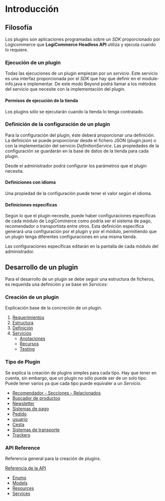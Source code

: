 # Introducción

## Filosofía

Los plugins son aplicaciones programadas sobre un *SDK* proporcionado por Logicommerce que **LogiCommerce Headless API** utiliza y ejecuta cuando lo requiere.

### Ejecución de un plugin

Todas las ejecuciones de un plugin empiezan por un *servicio*. Este servicio es una interfaz proporcionada por el *SDK* que hay que definir en el module-info.java e implementar. De este modo Beyond podrá llamar a los métodos del servicio que necesite con la implementación del plugin.

#### Permisos de ejecución de la tienda

Los plugins sólo se ejecutarán cuando la tienda lo tenga contratado.

### Definición de la configuración de un plugin

Para la configuración del plugin, éste deberá proporcionar una definición. La definición se puede proporcionar desde el fichero JSON (plugin.json) o con la implementación del servicio *DefinitionService*. Las propiedades de la configuración se guardarán en la base de datos de la tienda para cada plugin.

Desde el administrador podrá configurar los parámetros que el plugin necesita.

#### Definiciones con idioma

Una propiedad de la configuración puede tener el valor según el idioma.

#### Definiciones específicas

Según lo que el plugin necesite, puede haber configuraciones específicas de cada módulo de LogiCommerce como podría ser el sistema de pago, recomendador o transportista entre otros. Esta definición específica generará una configuración por el plugin y por el módulo, permitiendo que un plugin tenga diferentes configuraciones en una misma tienda.

Las configuraciones específicas editarán en la pantalla de cada módulo del administrador.

## Desarrollo de un plugin

Para el desarrollo de un plugin se debe seguir una estructura de ficheros, es requerida una definición y se base en *Services*:

### Creación de un plugin

Explicación base de la concreción de un plugin.

1. [Requerimientos](Requires.md)
2. [Estructura](Structure.md)
3. [Definición](Definition.md)
4. [Servicios](Services.md)
   - [Anotaciones](Annotations.md)
   - [Recursos](Resources.md)
   - [Testing](Testing.md)

### Tipo de Plugin

Se explica la creación de plugins simples para cada tipo. Hay que tener en cuenta, sin embargo, que un plugin no sólo puede ser de un solo tipo. Puede tener varios ya que cada tipo puede equivaler a un *Servicio*.

- [Recomendador - Secciones - Relacionados](Plugins/RelatedItems.md)
- [Buscador de productos](Plugins/SearchProducts.md)
- [Newsletter](Plugins/Newsletter.md)
- [Sistemas de pago](Plugins/Payment.md)
- [Pedido](Plugins/Order.md)
- [usuario](Plugins/User.md)
- [Cesta](Plugins/Basket.md) 
- [Sistemas de transporte](Plugins/ShipmentSystems.md)
- [Trackers](Plugins/Trackers.md)

### API Reference

Referencia general para la creación de plugins.

[Referencia de la API](APIReference/)

- [Enums](APIReference/Enums/)
- [Models](APIReference/Models/)
- [Resources](APIReference/Resources/)
- [Services](APIReference/Services/)